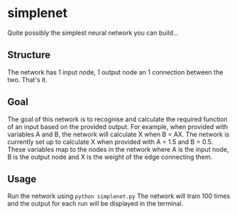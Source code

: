 # simplenet
Quite possibly the simplest neural network you can build...

## Structure
The network has 1 input node, 1 output node an 1 connection between the two. That's it. 

## Goal 
The goal of this network is to recognise and calculate the required function of an input based on the provided output. For example, when provided with variables A and B, the network will calculate X when B = AX. The network is currently set up to calculate X when provided with A = 1.5 and B = 0.5. These variables map to the nodes in the network where A is the input node, B is the output node and X is the weight of the edge connecting them.

## Usage
Run the network using `python simplenet.py` The network will train 100 times and the output for each run will be displayed in the terminal.
